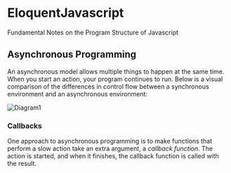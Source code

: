# EloquentJavascript
Fundamental Notes on the Program Structure of Javascript

## Asynchronous Programming 
An asynchronous model allows multiple things to happen at the same time. When you start an action, your program continues to run. Below is a visual comparison of the differences in control flow between a synchronous environment and an asynchronous environment: 

![Diagram1](https://eloquentjavascript.net/img/control-io.svg)

### Callbacks 
One approach to asynchronous programming is to make functions that perform a slow action take an extra argument, a _callback function_. The action is started, and when it finishes, the callback function is called with the result. 